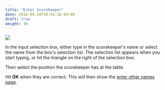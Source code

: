 ```yaml
---
title: "Enter Scorekeeper"
date: 2018-05-20T10:54:18-04:00
draft: true
weight: 30
---
```


<div class="withBorder">

<img src="../../../images/gen/TableEnterNamesSK.png" />

</div>

In the input selection box, either type in the scorekeeper's name or select the name from the box's selection list.  The selection list appears when you start typing, or hit the triangle on the right of the selection box.

Then select the position the scorekeeper has at the table.

Hit **OK** when they are correct.  This will then show the [enter other names page](../enterothernames/).
